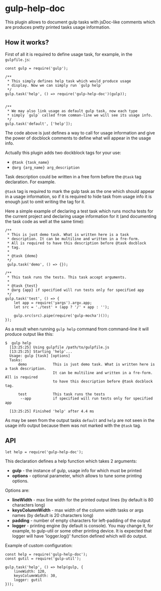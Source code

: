 # gulp-help-doc

This plugin allows to document gulp tasks with jsDoc-like comments
which are produces pretty printed tasks usage information.

## How it works?

First of all it is required to define usage task, for example, in the
`gulpfile.js`:

    const gulp = require('gulp');
    
    /**
     * This simply defines help task which would produce usage
     * display. Now we can simply run `gulp help`
     */
    gulp.task('help', () => require('gulp-help-doc')(gulp));
    
    
    /**
     * We may also link usage as default gulp task, now each type
     * simply `gulp` called from comman-line we will see its usage info.
     */
    gulp.task('default', ['help']);
    
The code above is just defines a way to call for usage information and
give the power of docblock comments to define what will appear in the
usage info.

Actually this plugin adds two dockblock tags for your use:

  * `@task {task_name}`
  * `@arg {arg_name} arg_description`

Task description could be written in a free form before the `@task` tag
declaration. For example. 

`@task` tag is required to mark the gulp task as the one which should
appear in a usage information, so if it is required to hide task from
usage info it is enough just to omit writing the tag for it.

Here a simple example of declaring a test task which runs mocha tests
for the current project and declaring usage information for it (and
documenting the task code as well at the same time):

    /**
     * This is just demo task. What is written here is a task 
     * description. It can be multiline and written in a fre-form.
     * All is required to have this description before @task docblock
     * tag.
     *
     * @task {demo}
     */
     gulp.task('demo', () => {});

    /**
     * This task runs the tests. This task accept arguments.
     *
     * @task {test}
     * @arg {app} if specified will run tests only for specified app
     */
    gulp.task('test', () => {
        let app = require('yargs').argv.app;
        let src = './test' + (app ? '/' + app : '');

        gulp.src(src).pipe(require('gulp-mocha')());
    });

As a result when running `gulp help` command from command-line it will
produce output like this:

    $  gulp help
      [13:25:25] Using gulpfile /path/to/gulpfile.js
      [13:25:25] Starting 'help'...
      Usage: gulp [task] [options]
      Tasks:
          demo            This is just demo task. What is written here is a task description. 
                          It can be multiline and written in a fre-form. All is required 
                          to have this description before @task docblock tag.
      
          test            This task runs the tests
           --app          if specified will run tests only for specified app
      
      [13:25:25] Finished 'help' after 4.4 ms

As may be seen from the output tasks `default` and `help` are not seen
in the usage info output because them was not marked with the `@task`
tag.

## API

    let help = require('gulp-help-doc');

This declaration defines a help function which takes 2 arguments:

  * **gulp** - the instance of gulp, usage info for which must be printed
  * **options** - optional parameter, which allows to tune some printing
  options.

Options are:

  * **lineWidth** - max line width for the printed output lines (by default
    is 80 characters long)
  * **keysColumnWidth** - max width of the column width tasks or args
    names (by default is 20 characters long)
  * **padding** - number of empty characters for left-padding of the output
  * **logger** - printing engine (by default is console). You may change
    it, for example, to gulp-util or some other printing device. It is
    expected that logger will have 'logger.log()' function defined which
    will do output.

Example of custom configuration: 

    const help = require('gulp-help-doc');
    const gutil = require('gulp-util');

    gulp.task('help', () => help(gulp, {
        lineWidth: 120,
        keysColumnWidth: 30,
        logger: gutil
    }));

